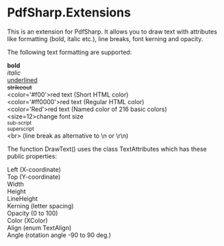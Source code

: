 # PdfSharp.Extensions
This is an extension for PdfSharp. It allows you to draw text with attributes like formatting (bold, italic etc.), line breaks, font kerning and opacity.

The following text formatting are supported:

<b>bold</b><br>
<i>italic</i><br>
<u>underlined</u><br>
<s>strikeout</s><br>
<color='#f00'>red text</color> (Short HTML color)<br>
<color='#ff0000'>red text</color> (Regular HTML color)<br>
<color='Red'>red text</color> (Named color of 216 basic colors)<br>
<size=12>change font size</size><br>
<sub>sub-script</sub><br>
<sup>superscript</sup><br>
&lt;br&gt; (line break as alternative to \n or \r\n)

The function DrawText() uses the class TextAttributes which has these public properties:

Left (X-coordinate)<br>
Top (Y-coordinate)<br>
Width<br>
Height<br>
LineHeight<br>
Kerning (letter spacing)<br>
Opacity (0 to 100)<br>
Color (XColor)<br>
Align (enum TextAlign)<br>
Angle (rotation angle -90 to 90 deg.)

